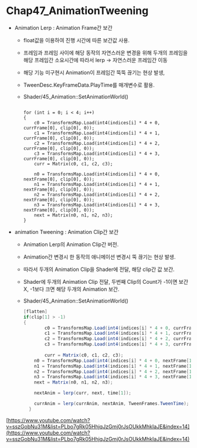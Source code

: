 # Chap47_AnimationTweening

- Animation Lerp : Animation Frame간 보간
    - float값을 이용하여 진행 시간에 따른 보간값 사용.
    - 프레임과 프레임 사이에 해당 동작의 자연스러운 변경을 위해 두개의 프레임을 해당 프레임간 소요시간에 따라서 lerp → 자연스러운 프레임간 이동
    - 해당 기능 미구현시 Animation이 프레임간 뚝뚝 끊기는 현상 발생,
    - TweenDesc.KeyFrameData.PlayTime를 매개변수로 활용.
    - Shader/45_Animation::SetAnimationWorld()
        
        ```
        
        for (int i = 0; i < 4; i++)
        {
            c0 = TransformsMap.Load(int4(indices[i] * 4 + 0, currFrame[0], clip[0], 0));
            c1 = TransformsMap.Load(int4(indices[i] * 4 + 1, currFrame[0], clip[0], 0));
            c2 = TransformsMap.Load(int4(indices[i] * 4 + 2, currFrame[0], clip[0], 0));
            c3 = TransformsMap.Load(int4(indices[i] * 4 + 3, currFrame[0], clip[0], 0));
        	curr = Matrix(c0, c1, c2, c3);
        
            n0 = TransformsMap.Load(int4(indices[i] * 4 + 0, nextFrame[0], clip[0], 0));
            n1 = TransformsMap.Load(int4(indices[i] * 4 + 1, nextFrame[0], clip[0], 0));
            n2 = TransformsMap.Load(int4(indices[i] * 4 + 2, nextFrame[0], clip[0], 0));
            n3 = TransformsMap.Load(int4(indices[i] * 4 + 3, nextFrame[0], clip[0], 0));
            next = Matrix(n0, n1, n2, n3);
        }
        ```
        
    
- animation Tweening  : Animation Clip간 보간
    - Animation Lerp의 Animation Clip간 버전.
    - Animation간 변경시 한 동작의 애니메이션 변경시 뚝 끊기는 현상 발생.
    - 따라서 두개의 Animation Clip을 Shader에 전달, 해당 clip간 값 보간.
    - Shader에 두개의 Animation Clip 전달, 두번째 Clip의 Count가 -1이면 보간 X, -1보다 크면 해당 두개의 Animation 보간.
    - Shader/45_Animation::SetAnimationWorld()
        
        ```glsl
        [flatten]
        if(clip[1] > -1)
        {
        		c0 = TransformsMap.Load(int4(indices[i] * 4 + 0, currFrame[1], clip[1], 0));
        		c1 = TransformsMap.Load(int4(indices[i] * 4 + 1, currFrame[1], clip[1], 0));
        		c2 = TransformsMap.Load(int4(indices[i] * 4 + 2, currFrame[1], clip[1], 0));
        		c3 = TransformsMap.Load(int4(indices[i] * 4 + 3, currFrame[1], clip[1], 0));
        		
        		curr = Matrix(c0, c1, c2, c3);
            n0 = TransformsMap.Load(int4(indices[i] * 4 + 0, nextFrame[1], clip[1], 0));
            n1 = TransformsMap.Load(int4(indices[i] * 4 + 1, nextFrame[1], clip[1], 0));
            n2 = TransformsMap.Load(int4(indices[i] * 4 + 2, nextFrame[1], clip[1], 0));
            n3 = TransformsMap.Load(int4(indices[i] * 4 + 3, nextFrame[1], clip[1], 0));
            next = Matrix(n0, n1, n2, n3);
        
            nextAnim = lerp(curr, next, time[1]);
        
            currAnim = lerp(currAnim, nextAnim, TweenFrames.TweenTime);
          }
        
        ```
        
    

[https://www.youtube.com/watch?v=sszGobNu31M&list=PLbo7gRk05HhjqJzGmj0rJsOUkkMhkIaJE&index=14](https://www.youtube.com/watch?v=sszGobNu31M&list=PLbo7gRk05HhjqJzGmj0rJsOUkkMhkIaJE&index=14)